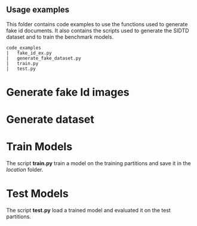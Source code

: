 ## Usage examples
This folder contains code examples to use the functions used to generate fake id documents. It also contains the scripts used to generate the SIDTD dataset and to train the benchmark models.

```
code_examples
|   fake_id_ex.py 
|   generate_fake_dataset.py
|   train.py
|   test.py
```

# Generate fake Id images


# Generate dataset


# Train Models

The script __train.py__ train a model on the training partitions and save it in the _location_ folder.

# Test Models

The script __test.py__ load a trained model and evaluated it on the test partitions.
